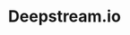 ---
codehost: https://github.com/deepstreamIO
logohandle: deepstreamio
sort: deepstream
title: Deepstream.io
twitter: https://x.com/deepstreamHub
website: https://deepstream.io/
---